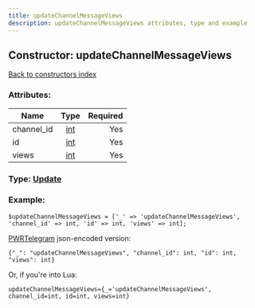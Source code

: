 ```yaml
---
title: updateChannelMessageViews
description: updateChannelMessageViews attributes, type and example
---
```

## Constructor: updateChannelMessageViews  
[Back to constructors index](index.md)



### Attributes:

| Name     |    Type       | Required |
|----------|:-------------:|---------:|
|channel\_id|[int](../types/int.md) | Yes|
|id|[int](../types/int.md) | Yes|
|views|[int](../types/int.md) | Yes|



### Type: [Update](../types/Update.md)


### Example:

```
$updateChannelMessageViews = ['_' => 'updateChannelMessageViews', 'channel_id' => int, 'id' => int, 'views' => int];
```  

[PWRTelegram](https://pwrtelegram.xyz) json-encoded version:

```
{"_": "updateChannelMessageViews", "channel_id": int, "id": int, "views": int}
```


Or, if you're into Lua:  


```
updateChannelMessageViews={_='updateChannelMessageViews', channel_id=int, id=int, views=int}

```



